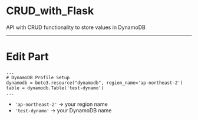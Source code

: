 # CRUD_with_Flask
API with CRUD functionality to store values ​​in DynamoDB

---

# Edit Part

```
...
# DynamoDB Profile Setup
dynamodb = boto3.resource("dynamodb", region_name='ap-northeast-2')
table = dynamodb.Table('test-dynamo')
...
```

- `'ap-northeast-2'` -> your region name
- `'test-dynamo'` -> your DynamoDB name
